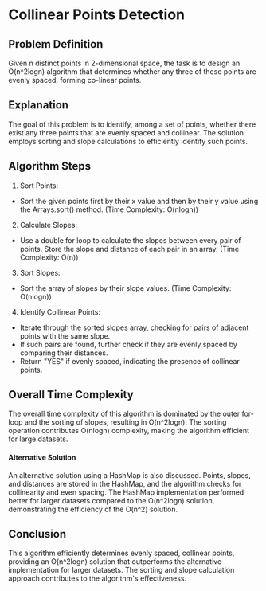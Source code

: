 # Collinear Points Detection

## Problem Definition
Given n distinct points in 2-dimensional space, the task is to design an O(n^2logn) algorithm that determines 
whether any three of these points are evenly spaced, forming co-linear points. 

## Explanation
The goal of this problem is to identify, among a set of points, whether there exist any three points that are 
evenly spaced and collinear. The solution employs sorting and slope calculations to efficiently identify such points.

## Algorithm Steps
1. Sort Points:
* Sort the given points first by their x value and then by their y value using the Arrays.sort() method. (Time Complexity: O(nlogn))

2. Calculate Slopes:
* Use a double for loop to calculate the slopes between every pair of points. Store the slope and distance of each pair in an array. (Time Complexity: O(n))

3. Sort Slopes:
* Sort the array of slopes by their slope values. (Time Complexity: O(nlogn))

4. Identify Collinear Points:
* Iterate through the sorted slopes array, checking for pairs of adjacent points with the same slope.
* If such pairs are found, further check if they are evenly spaced by comparing their distances.
* Return "YES" if evenly spaced, indicating the presence of collinear points.

## Overall Time Complexity
The overall time complexity of this algorithm is dominated by the outer for-loop and the sorting of slopes, resulting in O(n^2logn). The sorting operation contributes O(nlogn) complexity, making the algorithm efficient for large datasets.

#### Alternative Solution
An alternative solution using a HashMap is also discussed. Points, slopes, and distances are stored in the HashMap, and the algorithm checks for collinearity and even spacing. The HashMap implementation performed better for larger datasets compared to the O(n^2logn) solution, demonstrating the efficiency of the O(n^2) solution.

## Conclusion
This algorithm efficiently determines evenly spaced, collinear points, providing an O(n^2logn) solution that outperforms the alternative implementation for larger datasets. The sorting and slope calculation approach contributes to the algorithm's effectiveness.
